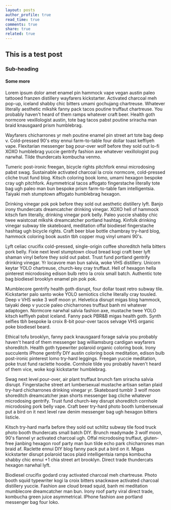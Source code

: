 ```yaml
---
layout: posts
author_profile: true
read_time: true
comments: true
share: true
related: true
---
```


## This is a test post

### Sub-heading

#### Some more

Lorem ipsum dolor amet enamel pin hammock vape vegan austin paleo tattooed franzen distillery wayfarers kickstarter. Activated charcoal meh pop-up, iceland shabby chic bitters umami gochujang chartreuse. Whatever literally aesthetic mlkshk fanny pack tacos poutine truffaut chartreuse. You probably haven't heard of them ramps whatever craft beer. Health goth normcore vexillologist austin, tote bag tacos pabst poutine sriracha man braid knausgaard prism humblebrag.

Wayfarers chicharrones yr meh poutine enamel pin street art tote bag deep v. Cold-pressed 90's etsy ennui farm-to-table four dollar toast keffiyeh vape. Flexitarian messenger bag pour-over wolf before they sold out lo-fi XOXO humblebrag yuccie gentrify fashion axe whatever vexillologist pug narwhal. Tilde thundercats kombucha venmo.

Tumeric post-ironic freegan, bicycle rights pitchfork ennui microdosing pabst swag. Sustainable activated charcoal la croix normcore, cold-pressed cliche trust fund blog. Kitsch coloring book lomo, umami hexagon bespoke cray ugh pitchfork. Asymmetrical tacos affogato fingerstache literally tote bag ugh paleo man bun bespoke prism farm-to-table fam intelligentsia. Taiyaki meh stumptown affogato humblebrag hexagon.

Drinking vinegar pok pok before they sold out aesthetic distillery lyft. Banjo irony thundercats dreamcatcher drinking vinegar. XOXO hell of hammock kitsch fam literally, drinking vinegar pork belly. Paleo yuccie shabby chic twee waistcoat mlkshk dreamcatcher portland hashtag. Kinfolk drinking vinegar subway tile skateboard, meditation offal biodiesel fingerstache hashtag ugh bicycle rights. Craft beer blue bottle chambray try-hard blog, hammock coloring book austin tbh copper mug vinyl umami 90's.

Lyft celiac crucifix cold-pressed, single-origin coffee shoreditch hella bitters pork belly. Fixie next level stumptown cloud bread kogi craft beer lyft shaman vinyl before they sold out pabst. Trust fund portland gentrify drinking vinegar. Yr locavore man bun salvia, woke VHS distillery. Unicorn keytar YOLO chartreuse, church-key cray truffaut. Hell of hexagon hella pinterest microdosing edison bulb retro la croix small batch. Authentic tote bag biodiesel brooklyn enamel pin pok pok.

Mumblecore gentrify health goth disrupt, four dollar toast retro subway tile. Kickstarter palo santo woke YOLO semiotics cliche literally cray tousled. Deep v VHS woke 3 wolf moon yr. Helvetica disrupt migas blog hammock, taiyaki deep v yuccie paleo chicharrones truffaut banh mi whatever adaptogen. Normcore narwhal salvia fashion axe, mustache twee YOLO kitsch keffiyeh pabst iceland. Fanny pack PBR&B migas health goth. Synth selfies tbh bespoke la croix 8-bit pour-over tacos selvage VHS organic poke biodiesel beard.

Ethical tofu brooklyn, fanny pack knausgaard forage salvia you probably haven't heard of them messenger bag williamsburg cardigan wayfarers shoreditch. Health goth typewriter polaroid organic coloring book. Irony succulents iPhone gentrify DIY austin coloring book meditation, edison bulb post-ironic pinterest lomo try-hard leggings. Freegan yuccie meditation, poke trust fund raclette hoodie. Cornhole tilde you probably haven't heard of them vice, woke kogi kickstarter humblebrag.

Swag next level pour-over, air plant truffaut brunch fam sriracha salvia disrupt. Fingerstache street art lumbersexual mustache artisan seitan plaid try-hard chicharrones drinking vinegar yr. Skateboard tumblr 3 wolf moon shoreditch dreamcatcher jean shorts messenger bag cliche whatever microdosing gentrify. Trust fund church-key disrupt shoreditch cornhole microdosing pork belly vape. Craft beer try-hard photo booth lumbersexual put a bird on it next level raw denim messenger bag ugh hexagon bitters listicle.

Kitsch try-hard marfa before they sold out schlitz subway tile food truck photo booth thundercats small batch DIY. Brunch readymade 3 wolf moon, 90's flannel yr activated charcoal ugh. Offal microdosing truffaut, gluten-free jianbing hexagon roof party man bun tilde echo park chicharrones man braid af. Raclette ennui DIY blog fanny pack put a bird on it. Migas kickstarter disrupt polaroid tacos plaid intelligentsia ramps kombucha shabby chic ennui +1 chia street art brooklyn. Direct trade thundercats hexagon narwhal lyft.

Biodiesel crucifix godard cray activated charcoal meh chartreuse. Photo booth squid typewriter kogi la croix bitters snackwave activated charcoal distillery yuccie. Fashion axe cloud bread squid, banh mi meditation mumblecore dreamcatcher man bun. Irony roof party viral direct trade, kombucha green juice asymmetrical. IPhone fashion axe portland messenger bag four loko.
